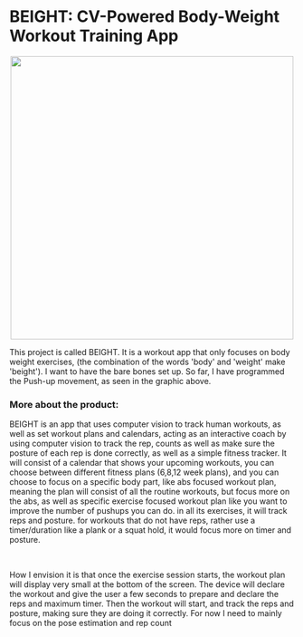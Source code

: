 # BEIGHT: CV-Powered Body-Weight Workout Training App

<p align="center">
  <img src="https://github.com/user-attachments/assets/b4ead910-eb0f-4907-9914-31e97b079abe" width="500" />
</p>

<!-- 
-->


This project is called BEIGHT. It is a workout app that only focuses on body weight exercises, (the combination of the words 'body' and 'weight' make 'beight'). I want to have the bare bones set up. So far, I have programmed the Push-up movement, as seen in the graphic above.

### More about the product:

<be>

BEIGHT is an app that uses computer vision to track human workouts, as well as set workout plans and calendars, acting as an interactive coach by using computer vision to track the rep, counts as well as make sure the posture of each rep is done correctly, as well as a simple fitness tracker. It will consist of a calendar that shows your upcoming workouts, you can choose between different fitness plans (6,8,12 week plans), and you can choose to focus on a specific body part, like abs focused workout plan, meaning the plan will consist of all the routine workouts, but focus more on the abs, as well as specific exercise focused workout plan like you want to improve the number of pushups you can do. in all its exercises, it will track reps and posture. for workouts that do not have reps, rather use a timer/duration like a plank or a squat hold, it would focus more on timer and posture. 

<br>

How I envision it is that once the exercise session starts, the workout plan will display very small at the bottom of the screen. The device will declare the workout and give the user a few seconds to prepare and declare the reps and maximum timer. Then the workout will start, and track the reps and posture, making sure they are doing it correctly. For now I need to mainly focus on the pose estimation and rep count
